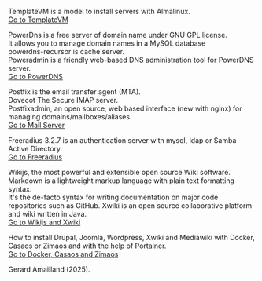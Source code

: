 TemplateVM is a model to install servers with Almalinux.   
[Go to TemplateVM](../../../TemplateVM/wiki/01Installation)  

PowerDns is a free server of domain name under GNU GPL license.  
It allows you to manage domain names in a MySQL database  
powerdns-recursor is cache server.  
Poweradmin is a friendly web-based DNS administration tool for PowerDNS server.    
[Go to PowerDNS](../../../PowerDNS/wiki/01Network)  

Postfix is the email transfer agent (MTA).  
Dovecot The Secure IMAP server.  
Postfixadmin, an open source, web based interface (new with nginx) for managing domains/mailboxes/aliases.  
[Go to Mail Server](../../../Mail/wiki/01Network)  

Freeradius 3.2.7 is an authentication server with  mysql, ldap or Samba Active Directory.  
[Go to Freeradius](../../../Freeradius/wiki/01Freeradius) 
 
Wikijs, the most powerful and extensible open source Wiki software.  
Markdown is a lightweight markup language with plain text formatting syntax.  
It's the de-facto syntax for writing documentation on major code repositories such as GitHub. 
Xwiki is an open source collaborative platform and wiki written in Java.  
[Go to Wikijs and Xwiki](../../../Wiki/wiki/home)  

How to install Drupal, Joomla, Wordpress, Xwiki and Mediawiki with Docker, Casaos or Zimaos and with the help of Portainer.   
[Go to Docker, Casaos and Zimaos](../../../Docker/wiki/home)  

Gerard Amailland (2025).  

